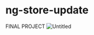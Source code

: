# ng-store-update
FINAL PROJECT
![Untitled](https://user-images.githubusercontent.com/53650114/83891333-aaedee80-a755-11ea-95c0-380e0854fab5.png)

